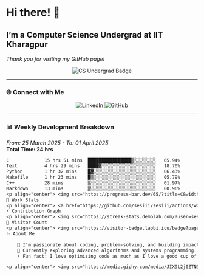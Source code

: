 # Hi there! 👋

## I’m a Computer Science Undergrad at IIT Kharagpur  
*Thank you for visiting my GitHub page!*  

<p align="center">
  <img src="https://img.shields.io/badge/CS%20Undergrad-IIT%20Kharagpur-blue?style=plastic&color=ff69b4" alt="CS Undergrad Badge"/>
</p>

---

### 🌐 Connect with Me  
<p align="center">
  <a href="https://www.linkedin.com/in/sesidadi" target="_blank">
    <img src="https://img.shields.io/badge/LinkedIn-0077B5?style=for-the-badge&logo=linkedin&logoColor=white" alt="LinkedIn"/>
  </a>
    
  <a href="https://github.com/sesiii" target="_blank">
    <img src="https://img.shields.io/badge/GitHub-181717?style=for-the-badge&logo=github&logoColor=white" alt="GitHub"/>
  </a>
</p>

---

### 📊 Weekly Development Breakdown  
*From: 25 March 2025 - To: 01 April 2025*  
**Total Time: 24 hrs**  

```txt
C             15 hrs 51 mins  ████████████████▒░░░░░░░░   65.94%
Text          4 hrs 29 mins   ████▓░░░░░░░░░░░░░░░░░░░░   18.70%
Python        1 hr 32 mins    █▓░░░░░░░░░░░░░░░░░░░░░░░   06.43%
Makefile      1 hr 23 mins    █▒░░░░░░░░░░░░░░░░░░░░░░░   05.79%
C++           28 mins         ▒░░░░░░░░░░░░░░░░░░░░░░░░   01.97%
Markdown      13 mins         ▒░░░░░░░░░░░░░░░░░░░░░░░░   00.96%
<p align="center"> <img src="https://progress-bar.dev/65/?title=C&width=200&color=ff69b4" alt="C Progress"/> <img src="https://progress-bar.dev/18/?title=Text&width=200&color=00ccff" alt="Text Progress"/> <img src="https://progress-bar.dev/6/?title=Python&width=200&color=00ff99" alt="Python Progress"/> </p>
📌 Work Stats
<p align="center"> <a href="https://github.com/sesiii/sesiii/actions/workflows/main.yml"> <img src="https://github.com/sesiii/sesiii/actions/workflows/main.yml/badge.svg" alt="Work Stats Badge"/> </a> </p>
⚡ Contribution Graph
<p align="center"> <img src="https://streak-stats.demolab.com/?user=sesiii&theme=radical&hide_border=true&card_width=500" alt="GitHub Streak"/> </p>
👀 Visitor Count
<p align="center"> <img src="https://visitor-badge.laobi.icu/badge?page_id=sesiii&left_color=black&right_color=ff69b4" alt="Visitor Count"/> </p>
✨ About Me

    🔭 I’m passionate about coding, problem-solving, and building impactful projects.
    🌱 Currently exploring advanced algorithms and systems programming.
    ⚡ Fun fact: I love optimizing code as much as I love a good cup of chai!

<p align="center"> <img src="https://media.giphy.com/media/JIX9t2j0ZTN9S/giphy.gif" width="200" alt="Coding GIF"/> </p> ```
